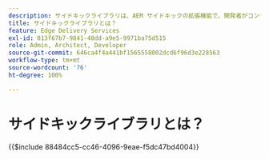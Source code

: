 ```yaml
---
description: サイドキックライブラリは、AEM サイドキックの拡張機能で、開発者がコンテンツ作成者向けの UI 駆動ツールを作成できるようにします。作成者にすべてのブロックのリストを直感的な方法で表示できる組み込みのブロックプラグインが含まれているので、作成者はブロックのあらゆるバリエーションを覚えたり検索したりする必要がなくなります。開発者は、サイドキックライブラリ用に独自のプラグインを作成することもできます。
title: サイドキックライブラリとは？
feature: Edge Delivery Services
exl-id: 013f67b7-9841-48dd-a9e5-9971ba75d515
role: Admin, Architect, Developer
source-git-commit: 646ca4f4a441bf1565558002dcd6f96d3e228563
workflow-type: tm+mt
source-wordcount: '76'
ht-degree: 100%

---
```


# サイドキックライブラリとは？

{{$include 88484cc5-cc46-4096-9eae-f5dc47bd4004}}

